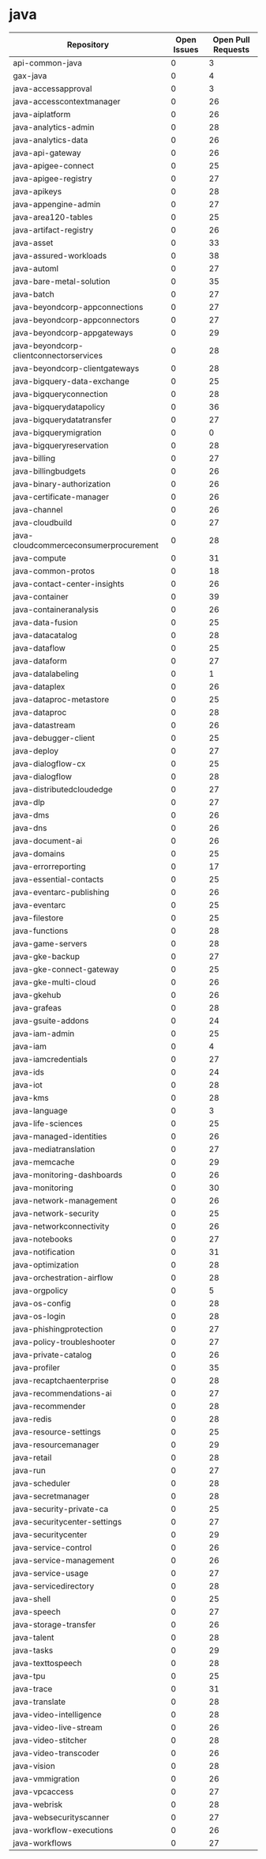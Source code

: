 # java
| Repository | Open Issues | Open Pull Requests |
|------------|-------------|--------------------|
| api-common-java | 0 | 3 |
| gax-java | 0 | 4 |
| java-accessapproval | 0 | 3 |
| java-accesscontextmanager | 0 | 26 |
| java-aiplatform | 0 | 26 |
| java-analytics-admin | 0 | 28 |
| java-analytics-data | 0 | 26 |
| java-api-gateway | 0 | 26 |
| java-apigee-connect | 0 | 25 |
| java-apigee-registry | 0 | 27 |
| java-apikeys | 0 | 28 |
| java-appengine-admin | 0 | 27 |
| java-area120-tables | 0 | 25 |
| java-artifact-registry | 0 | 26 |
| java-asset | 0 | 33 |
| java-assured-workloads | 0 | 38 |
| java-automl | 0 | 27 |
| java-bare-metal-solution | 0 | 35 |
| java-batch | 0 | 27 |
| java-beyondcorp-appconnections | 0 | 27 |
| java-beyondcorp-appconnectors | 0 | 27 |
| java-beyondcorp-appgateways | 0 | 29 |
| java-beyondcorp-clientconnectorservices | 0 | 28 |
| java-beyondcorp-clientgateways | 0 | 28 |
| java-bigquery-data-exchange | 0 | 25 |
| java-bigqueryconnection | 0 | 28 |
| java-bigquerydatapolicy | 0 | 36 |
| java-bigquerydatatransfer | 0 | 27 |
| java-bigquerymigration | 0 | 0 |
| java-bigqueryreservation | 0 | 28 |
| java-billing | 0 | 27 |
| java-billingbudgets | 0 | 26 |
| java-binary-authorization | 0 | 26 |
| java-certificate-manager | 0 | 26 |
| java-channel | 0 | 26 |
| java-cloudbuild | 0 | 27 |
| java-cloudcommerceconsumerprocurement | 0 | 28 |
| java-compute | 0 | 31 |
| java-common-protos | 0 | 18 |
| java-contact-center-insights | 0 | 26 |
| java-container | 0 | 39 |
| java-containeranalysis | 0 | 26 |
| java-data-fusion | 0 | 25 |
| java-datacatalog | 0 | 28 |
| java-dataflow | 0 | 25 |
| java-dataform | 0 | 27 |
| java-datalabeling | 0 | 1 |
| java-dataplex | 0 | 26 |
| java-dataproc-metastore | 0 | 25 |
| java-dataproc | 0 | 28 |
| java-datastream | 0 | 26 |
| java-debugger-client | 0 | 25 |
| java-deploy | 0 | 27 |
| java-dialogflow-cx | 0 | 25 |
| java-dialogflow | 0 | 28 |
| java-distributedcloudedge | 0 | 27 |
| java-dlp | 0 | 27 |
| java-dms | 0 | 26 |
| java-dns | 0 | 26 |
| java-document-ai | 0 | 26 |
| java-domains | 0 | 25 |
| java-errorreporting | 0 | 17 |
| java-essential-contacts | 0 | 25 |
| java-eventarc-publishing | 0 | 26 |
| java-eventarc | 0 | 25 |
| java-filestore | 0 | 25 |
| java-functions | 0 | 28 |
| java-game-servers | 0 | 28 |
| java-gke-backup | 0 | 27 |
| java-gke-connect-gateway | 0 | 25 |
| java-gke-multi-cloud | 0 | 26 |
| java-gkehub | 0 | 26 |
| java-grafeas | 0 | 28 |
| java-gsuite-addons | 0 | 24 |
| java-iam-admin | 0 | 25 |
| java-iam | 0 | 4 |
| java-iamcredentials | 0 | 27 |
| java-ids | 0 | 24 |
| java-iot | 0 | 28 |
| java-kms | 0 | 28 |
| java-language | 0 | 3 |
| java-life-sciences | 0 | 25 |
| java-managed-identities | 0 | 26 |
| java-mediatranslation | 0 | 27 |
| java-memcache | 0 | 29 |
| java-monitoring-dashboards | 0 | 26 |
| java-monitoring | 0 | 30 |
| java-network-management | 0 | 26 |
| java-network-security | 0 | 25 |
| java-networkconnectivity | 0 | 26 |
| java-notebooks | 0 | 27 |
| java-notification | 0 | 31 |
| java-optimization | 0 | 28 |
| java-orchestration-airflow | 0 | 28 |
| java-orgpolicy | 0 | 5 |
| java-os-config | 0 | 28 |
| java-os-login | 0 | 28 |
| java-phishingprotection | 0 | 27 |
| java-policy-troubleshooter | 0 | 27 |
| java-private-catalog | 0 | 26 |
| java-profiler | 0 | 35 |
| java-recaptchaenterprise | 0 | 28 |
| java-recommendations-ai | 0 | 27 |
| java-recommender | 0 | 28 |
| java-redis | 0 | 28 |
| java-resource-settings | 0 | 25 |
| java-resourcemanager | 0 | 29 |
| java-retail | 0 | 28 |
| java-run | 0 | 27 |
| java-scheduler | 0 | 28 |
| java-secretmanager | 0 | 28 |
| java-security-private-ca | 0 | 25 |
| java-securitycenter-settings | 0 | 27 |
| java-securitycenter | 0 | 29 |
| java-service-control | 0 | 26 |
| java-service-management | 0 | 26 |
| java-service-usage | 0 | 27 |
| java-servicedirectory | 0 | 28 |
| java-shell | 0 | 25 |
| java-speech | 0 | 27 |
| java-storage-transfer | 0 | 26 |
| java-talent | 0 | 28 |
| java-tasks | 0 | 29 |
| java-texttospeech | 0 | 28 |
| java-tpu | 0 | 25 |
| java-trace | 0 | 31 |
| java-translate | 0 | 28 |
| java-video-intelligence | 0 | 28 |
| java-video-live-stream | 0 | 26 |
| java-video-stitcher | 0 | 28 |
| java-video-transcoder | 0 | 26 |
| java-vision | 0 | 28 |
| java-vmmigration | 0 | 26 |
| java-vpcaccess | 0 | 27 |
| java-webrisk | 0 | 28 |
| java-websecurityscanner | 0 | 27 |
| java-workflow-executions | 0 | 26 |
| java-workflows | 0 | 27 |
